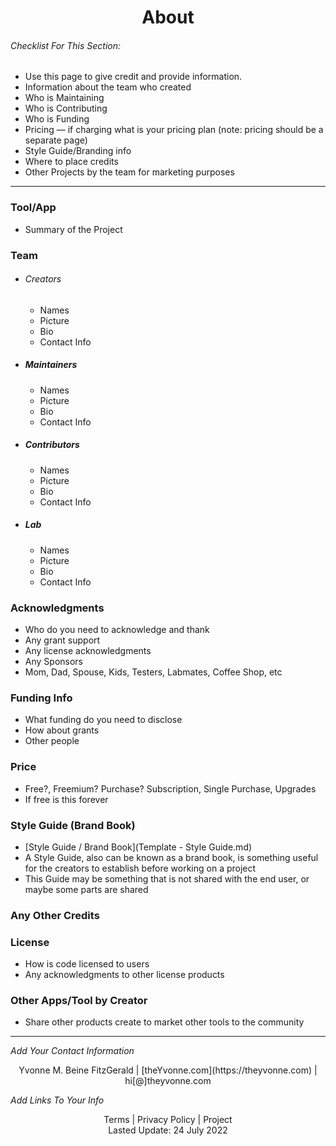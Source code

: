 <h1 align="center">About</h1>


###### _Checklist For This Section:_  
- Use this page to give credit and provide information.
- Information about the team who created
- Who is Maintaining
- Who is Contributing
- Who is Funding
- Pricing — if charging what is your pricing plan (note: pricing should be a separate page)
- Style Guide/Branding info
- Where to place credits
- Other Projects by the team for marketing purposes
---

### Tool/App
- Summary of the Project 


### Team
- ###### Creators
    - Names
    - Picture
    - Bio
    - Contact Info
- ##### Maintainers
    - Names
    - Picture
    - Bio
    - Contact Info
- ##### Contributors
    - Names
    - Picture
    - Bio
    - Contact Info
- ##### Lab
    - Names
    - Picture
    - Bio
    - Contact Info


### Acknowledgments
- Who do you need to acknowledge and thank
- Any grant support
- Any license acknowledgments
- Any Sponsors
- Mom, Dad, Spouse, Kids, Testers, Labmates, Coffee Shop, etc

### Funding Info
- What funding do you need to disclose
- How about grants
- Other people

### Price
- Free?, Freemium? Purchase? Subscription, Single Purchase, Upgrades
- If free is this forever

### Style Guide (Brand Book)
- [Style Guide / Brand Book](Template - Style Guide.md)
- A Style Guide, also can be known as a brand book, is something useful for the creators to establish before working on a project
- This Guide may be something that is not shared with the end user, or maybe some parts are shared

### Any Other Credits

### License

- How is code licensed to users
- Any acknowledgments to other license products

### Other Apps/Tool by Creator

- Share other products create to market other tools to the community


---
_Add Your Contact Information_
<center>Yvonne M. Beine FitzGerald | [theYvonne.com](https://theyvonne.com) | hi[@]theyvonne.com </center>  

_Add Links To Your Info_

<center>Terms | Privacy Policy | Project </center>

<center>Lasted Update: 24 July 2022 </center>


